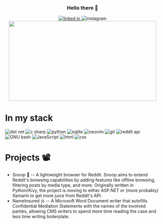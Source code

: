 <div id="header" align="center">
  <h3>Hello there 👾</h3>
  <a href="https://www.linkedin.com/in/taylor-flickinger/" />
    <img src="https://img.shields.io/badge/LinkedIn-0072b1?logo=linkedin&logoColor=d3d3d3&style=for-the-badge" alt="linked in"/>
  </a>
  <a>
    <img src="https://img.shields.io/badge/Instagram-c13584?logo-instagram&logoColor=d3d3d3&style=for-the-badge" alt="instagram"/>
  </a>
  <img src="https://media.giphy.com/media/icUEIrjnUuFCWDxFpU/giphy.gif" width="480" height= "260" /> 
</div>

<h1>In my stack</h1>

<div align="left">
  <img src="https://img.shields.io/badge/-dotnet-512BD4?logo=.NET&logoColor=D3D3D3&style=for-the-badge" alt="dot net"/>
  <img src="https://img.shields.io/badge/-C%20Sharp-239120?logo=c-sharp&logoColor=D3D3D3&style=for-the-badge" alt="c sharp"/>
  <img src="https://img.shields.io/badge/-Python-3776AB?logo=Python&logoColor=D3D3D3&style=for-the-badge" alt="python"/>
  <img src="https://img.shields.io/badge/-SQLite-003B57?logo=sqlite&logoColor=D3D3D3&style=for-the-badge" alt="sqlite"/>
  <img src="https://img.shields.io/badge/-Neovim-57A143?logo=neovim&logoColor=D3D3D3&style=for-the-badge" alt="neovim" />
  <img src="https://img.shields.io/badge/-Git-F05032?logo=git&logoColor=D3D3D3&style=for-the-badge" alt="git"/>
  <img src="https://img.shields.io/badge/-Reddit-FF4500?logo=reddit&logoColor=D3D3D3&style=for-the-badge" alt="reddit api"/>
  <img src="https://img.shields.io/badge/-GNU%20Bash-4EAA25?logo=gnu-bash&logoColor=D3D3D3&style=for-the-badge" alt="GNU bash"/>
  <img src="https://img.shields.io/badge/-JavaScript-F7DF1E?logo=javascript&logoColor=D3D3D3&style=for-the-badge" alt="JavaScript"/>
  <img src="https://img.shields.io/badge/-HTML-E34F26?logo=html5&logoColor=D3D3D3&style=for-the-badge" alt="html"/>
  <img src="https://img.shields.io/badge/-CSS-1572B6?logo=css3&logoColor=D3D3D3&style=for-the-badge" alt="css"/>
</div>

<h1>Projects 📽️</h1>

- Snoop 🔎 -- A lightweight browser for Reddit. Snoop aims to extend Reddit's browsing capabilities by adding features like offline browsing, filtering posts by media type, and more. Originally written in Python/Kivy, the project is moving to either ASP.NET or (more probably) Xamarin to get more juice from Reddit's API. 
- NameInsured ⚖️  -- A Microsoft Word Document writer that autofills Confidential Mediation Statements with the names of the involved parties, allowing CMS writers to spend more time reading the case and less time writing boilerplate.





<!--
**flickt/flickt** is a ✨ _special_ ✨ repository because its `README.md` (this file) appears on your GitHub profile.

Here are some ideas to get you started:

- 🔭 I’m currently working on ...
- 🌱 I’m currently learning ...
- 👯 I’m looking to collaborate on ...
- 🤔 I’m looking for help with ...
- 💬 Ask me about ...
- 📫 How to reach me: ...
- 😄 Pronouns: ...
- ⚡ Fun fact: ...
-->
